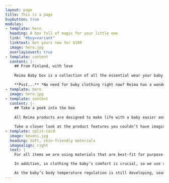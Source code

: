 ```yaml
---
layout: page
title: This is a page
buybutton: true
modules:
- template: hero
  heading: A box full of magic for your little one
  link: "#buy=variant"
  linktext: Get yours now for $199
  image: hero.jpg
  overlayinvert: true
- template: content
  content: |-
    ## From Finland, with love
    
    Reima Baby box is a collection of all the essential wear your baby will need during the first six months. It includes 17 pieces of hand picked premium Nordic design baby items – a wonderful way to start your journey into parenthood.

    **Psst...** *No need for baby clothing right now? Reima has a wonderful collection for toddlers, kids and juniors as well!*
- template: hero
  image: hero.jpg
- template: content
  content: |-
    ## Take a peek into the box
    
    All Reima products are designed to make life with a baby easier and smoother, tested by us and thousands of our customer families around the world. People are just loving it, see for yourself!

    Take a closer look at the product features you couldn’t have imagined needing, and soon can’t imagine living without.
- template: split-card
  image: keveni.jpg
  heading: Soft, skin-friendly materials
  imagealign: right
  text: | 
    For all items we are using materials that are best-fit for purpose: above all they are always safe and durable, but also provide the baby with maximum comfort. With babies, it is important that materials in everyday use are easy-care from the xxxx (e.g. onesie) to the xxx

    In addition, in clothing the baby’s comfort is crucial, so we use soft and stretchy, yet durable fabrics like cotton and elastane, and pure cotton with a biowash finish.

    As the baby’s body temperature regulation is still developing, seasonal clothing needs to keep the baby nice and cool in the summer and warm and snug in the winter. Our summer wear is part tencel, which compared to plain cotton, is more absorbent and more effective at transferring moisture from the baby’s skin, making the clothing more pleasantly cool to wear.
---
```

